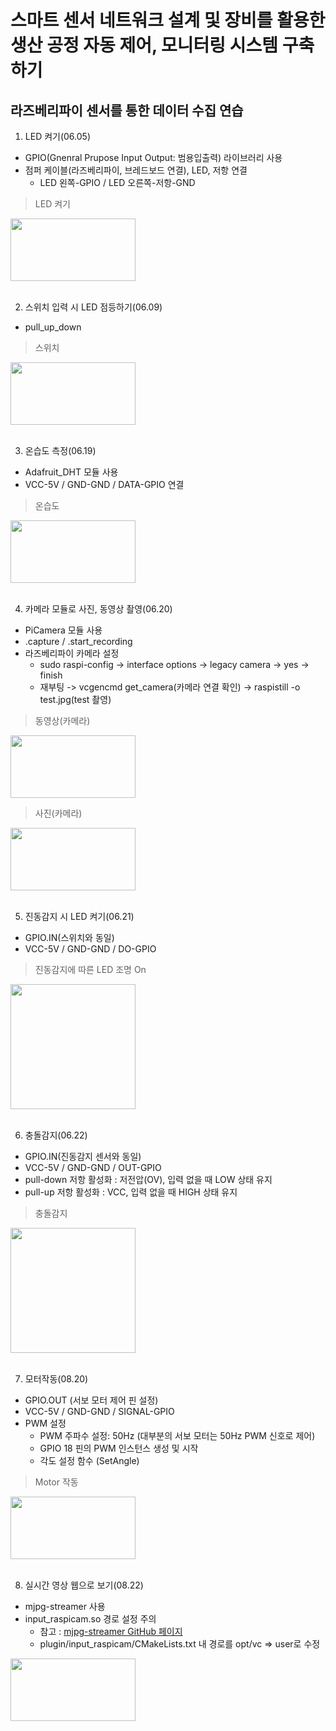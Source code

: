 



# 스마트 센서 네트워크 설계 및 장비를 활용한 생산 공정 자동 제어, 모니터링 시스템 구축하기


## 라즈베리파이 센서를 통한 데이터 수집 연습

1. LED 켜기(06.05)
- GPIO(Gnenral Prupose Input Output: 범용입출력) 라이브러리 사용
- 점퍼 케이블(라즈베리파이, 브레드보드 연결), LED, 저항 연결
    - LED 왼쪽-GPIO / LED 오른쪽-저항-GND

> LED 켜기
<img width="200" height="100" src="https://github.com/HyeongChank/Raspberry_pi/assets/122770625/083a0c25-f94a-447f-9058-7998667e6243"/>
<br><br>

2. 스위치 입력 시 LED 점등하기(06.09)
- pull_up_down

> 스위치
<img width="200" height="100" src="https://github.com/HyeongChank/Raspberry_pi/assets/122770625/4ecca2e1-a5e6-47e0-8b33-2d3f8ff8b52b"/>
<br><br>

3. 온습도 측정(06.19)
- Adafruit_DHT 모듈 사용
- VCC-5V / GND-GND / DATA-GPIO 연결

> 온습도
<img width="200" height="100" src="https://github.com/HyeongChank/Raspberry_pi/assets/122770625/e919baae-1be2-4c43-a0fe-ba2997a9dc58"/>
<br><br>

4. 카메라 모듈로 사진, 동영상 촬영(06.20)
- PiCamera 모듈 사용
- .capture / .start_recording
- 라즈베리파이 카메라 설정
    - sudo raspi-config -> interface options -> legacy camera -> yes -> finish
    - 재부팅 -> vcgencmd get_camera(카메라 연결 확인) -> raspistill -o test.jpg(test 촬영)

> 동영상(카메라)
<img width="200" height="100" src="https://github.com/HyeongChank/Raspberry_pi/assets/122770625/b2269571-27de-4cec-ab94-c4ab68821a6c"/>

> 사진(카메라)
<img width="200" height="100" src="https://github.com/HyeongChank/Raspberry_pi/assets/122770625/114b1aa8-c49f-45ab-9340-eeb5bd8a9e54"/>
<br><br>

5. 진동감지 시 LED 켜기(06.21)
- GPIO.IN(스위치와 동일)
- VCC-5V / GND-GND / DO-GPIO

> 진동감지에 따른 LED 조명 On
<img width="200" height="200" src="https://github.com/HyeongChank/Raspberry_pi/assets/122770625/0d671ea5-7567-4161-9b9c-fba7abc75560"/>
<br><br>

6. 충돌감지(06.22)
- GPIO.IN(진동감지 센서와 동일)
- VCC-5V / GND-GND / OUT-GPIO
- pull-down 저항 활성화 : 저전압(OV), 입력 없을 때 LOW 상태 유지
- pull-up 저항 활성화 : VCC, 입력 없을 때 HIGH 상태 유지

> 충돌감지
<img width="200" height="200" src="https://github.com/HyeongChank/Raspberry_pi/assets/122770625/c9e7f7f3-7599-46c6-80fd-6ed4fffc13b8"/>
<br><br>

7. 모터작동(08.20)
- GPIO.OUT (서보 모터 제어 핀 설정)
- VCC-5V / GND-GND / SIGNAL-GPIO
- PWM 설정
    - PWM 주파수 설정: 50Hz (대부분의 서보 모터는 50Hz PWM 신호로 제어)
    - GPIO 18 핀의 PWM 인스턴스 생성 및 시작
    - 각도 설정 함수 (SetAngle)

> Motor 작동
<img width="200" height="100" src="https://github.com/HyeongChank/smart_sensor_control/assets/122770625/dfd834cc-00de-4e6c-89b7-aec8ed977aba"/>
<br><br>

8. 실시간 영상 웹으로 보기(08.22)
- mjpg-streamer 사용
- input_raspicam.so 경로 설정 주의
    - 참고 : [mjpg-streamer GitHub 페이지](https://github.com/jacksonliam/mjpg-streamer)
    - plugin/input_raspicam/CMakeLists.txt 내 경로를 opt/vc => user로 수정
<img width="200" height="100" src="https://github.com/HyeongChank/smart_sensor_control/assets/122770625/5b8531af-4229-464d-ae46-0d8bc6814e1f"/>


















